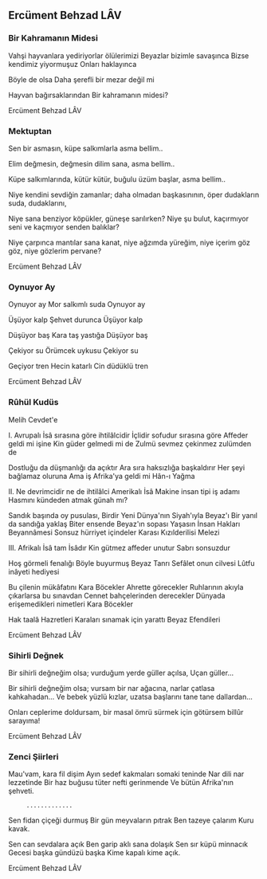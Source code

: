 ## Ercüment Behzad LÂV

###  Bir Kahramanın Midesi

Vahşi hayvanlara yediriyorlar ölülerimizi
Beyazlar bizimle savaşınca
Bizse kendimiz yiyormuşuz
Onları haklayınca

Böyle de olsa
Daha şerefli bir mezar değil mi

Hayvan bağırsaklarından
Bir kahramanın midesi?

Ercüment Behzad LÂV

### Mektuptan

Sen bir asmasın,
küpe salkımlarla asma bellim..

Elim değmesin,
değmesin dilim sana, asma bellim..

Küpe salkımlarında, kütür kütür,
buğulu üzüm başlar, asma bellim..

Niye kendini sevdiğin zamanlar;
daha olmadan başkasınının,
öper dudakların suda,
dudaklarını,

Niye sana benziyor köpükler, güneşe sarılırken?
Niye şu bulut, kaçırmıyor seni
ve kaçmıyor senden balıklar?

Niye çarpınca mantılar sana kanat,
niye ağzımda yüreğim,
niye içerim göz göz,
niye gözlerim pervane?

Ercüment Behzad LÂV

### Oynuyor Ay

Oynuyor ay
Mor salkımlı suda
	Oynuyor ay

Üşüyor kalp
Şehvet durunca
	Üşüyor kalp

Düşüyor baş
Kara taş yastığa
	Düşüyor baş

Çekiyor su
Örümcek uykusu
	Çekiyor su

Geçiyor tren
Hecin katarlı
	Cin düdüklü tren

Ercüment Behzad LÂV

### Rûhül Kudüs

Melih Cevdet'e


I.
Avrupalı İsâ sırasına göre ihtilâlcidir
İçlidir sofudur sırasına göre
Affeder geldi mi işine
Kin güder gelmedi mi de
Zulmü sevmez çekinmez zulümden de

Dostluğu da düşmanlığı da açıktır
Ara sıra haksızlığa başkaldırır
Her şeyi bağlamaz oluruna
Ama iş Afrika'ya geldi mi Hân-ı Yağma



II.
Ne devrimcidir ne de ihtilâlci Amerikalı İsâ
Makine insan tipi iş adamı
Hasmını kündeden atmak günah mı?

Sandık başında oy pusulası,
Birdir Yeni Dünya'nın Siyah'ıyla Beyaz'ı
Bir yanıl da sandığa yaklaş
Biter ensende Beyaz'ın sopası
Yaşasın İnsan Hakları Beyannâmesi
Sonsuz hürriyet içindeler
Karası Kızılderilisi Melezi



III.
Afrikalı İsâ tam İsâdır
Kin gütmez affeder unutur
Sabrı sonsuzdur

Hoş görmeli fenalığı
Böyle buyurmuş Beyaz Tanrı
Sefâlet onun cilvesi
Lûtfu inâyeti hediyesi

Bu çilenin mükâfatını Kara Böcekler
Ahrette görecekler
Ruhlarının akıyla çıkarlarsa bu sınavdan
Cennet bahçelerinden derecekler
Dünyada erişemedikleri nimetleri
Kara Böcekler

Hak taalâ Hazretleri
Karaları sınamak için yarattı
Beyaz Efendileri

Ercüment Behzad LÂV

### Sihirli Değnek

Bir sihirli değneğim olsa;
vurduğum yerde güller açılsa,
Uçan güller...

Bir sihirli değneğim olsa;
vursam bir nar ağacına,
narlar çatlasa kahkahadan...
Ve bebek yüzlü kızlar,
uzatsa başlarını
tane tane dallardan...

Onları ceplerime doldursam,
bir masal ömrü sürmek için
götürsem billûr sarayıma!

Ercüment Behzad LÂV

### Zenci Şiirleri

Mau'vam, kara fil dişim
Ayın sedef kakmaları somaki teninde
Nar dili nar lezzetinde
Bir haz buğusu tüter nefti gerinmende
Ve bütün Afrika'nın şehveti.

         .............

Sen fidan çiçeği durmuş
Bir gün meyvaların pıtrak
Ben tazeye çalarım
Kuru kavak.

Sen can sevdalara açık
Ben garip aklı sana dolaşık
Sen sır küpü minnacık
Gecesi başka gündüzü başka
Kime kapalı kime açık.

Ercüment Behzad LÂV